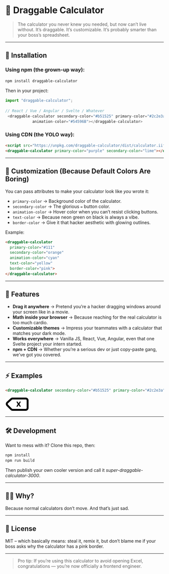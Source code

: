 # 🧮 Draggable Calculator

> The calculator you never knew you needed, but now can’t live without. It’s draggable. It’s customizable. It’s probably smarter than your boss’s spreadsheet.

---

## 🚀 Installation

### Using npm (the grown-up way):

```bash
npm install draggable-calculator
```

Then in your project:

```js
import "draggable-calculator";

// React / Vue / Angular / Svelte / Whatever
 <draggable-calculator secondary-color="#b51525" primary-color="#2c2e3a"
            animation-color="#54596B"></draggable-calculator>
```

### Using CDN (the YOLO way):

```html
<script src="https://unpkg.com/draggable-calculator/dist/calculator.iife.js"></script>
<draggable-calculator primary-color="purple" secondary-color="lime"></draggable-calculator>
```

---

## 🎨 Customization (Because Default Colors Are Boring)

You can pass attributes to make your calculator look like *you* wrote it:

* `primary-color` → Background color of the calculator.
* `secondary-color` → The glorious `=` button color.
* `animation-color` → Hover color when you can’t resist clicking buttons.
* `text-color` → Because neon green on black is always a vibe.
* `border-color` → Give it that hacker aesthetic with glowing outlines.

Example:

```html
<draggable-calculator
  primary-color="#111"
  secondary-color="orange"
  animation-color="cyan"
  text-color="yellow"
  border-color="pink">
</draggable-calculator>
```

---

## 🤹 Features

* **Drag it anywhere** → Pretend you’re a hacker dragging windows around your screen like in a movie.
* **Math inside your browser** → Because reaching for the real calculator is too much cardio.
* **Customizable themes** → Impress your teammates with a calculator that matches your dark mode.
* **Works everywhere** → Vanilla JS, React, Vue, Angular, even that one Svelte project your intern started.
* **npm + CDN** → Whether you’re a serious dev or just copy-paste gang, we’ve got you covered.

---

## ⚡ Examples

```html
<draggable-calculator secondary-color="#b51525" primary-color="#2c2e3a" animation-color="#54596B" border-color="#2c2e3a"></draggable-calculator>

```

![screenshot](/imgs/delete.svg)

---

## 🛠 Development

Want to mess with it? Clone this repo, then:

```bash
npm install
npm run build
```

Then publish your own cooler version and call it *super-draggable-calculator-3000*.

---

## 🧑‍💻 Why?

Because normal calculators don’t move. And that’s just sad.

---

## 📜 License

MIT – which basically means: steal it, remix it, but don’t blame me if your boss asks why the calculator has a pink border.

---

> Pro tip: If you’re using this calculator to avoid opening Excel, congratulations — you’re now officially a frontend engineer.
